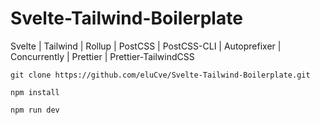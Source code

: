 # Svelte-Tailwind-Boilerplate
Svelte | Tailwind | Rollup | PostCSS | PostCSS-CLI | Autoprefixer | Concurrently | Prettier | Prettier-TailwindCSS


``` git clone https://github.com/eluCve/Svelte-Tailwind-Boilerplate.git ```

``` npm install ```

```npm run dev ```
